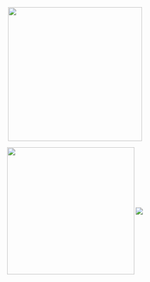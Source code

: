 <div align='center'>
  <p>
  <img align='center' src='https://i.imgur.com/FBiipxT.jpg' style='width:300px'>
  <p>  
  <img align='center' src='https://github-readme-stats.vercel.app/api?username=bfloyd14&theme=dark' height='285px'/>
  <img align='center' src='https://github-readme-stats.vercel.app/api/top-langs/?username=bfloyd14&theme=dark'/>
  </p>
</div>


